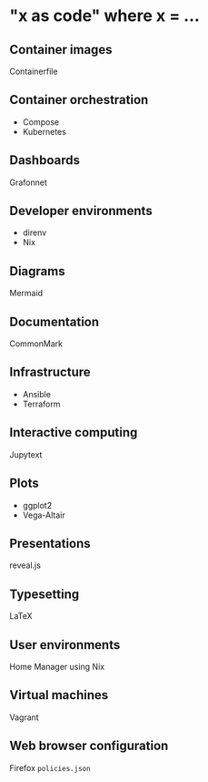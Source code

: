 # "x as code" where x = …

## Container images

Containerfile

## Container orchestration

- Compose
- Kubernetes

## Dashboards

Grafonnet

## Developer environments

- direnv
- Nix

## Diagrams

Mermaid

## Documentation

CommonMark

## Infrastructure

- Ansible
- Terraform

## Interactive computing

Jupytext

## Plots

- ggplot2
- Vega-Altair

## Presentations

reveal.js

## Typesetting

LaTeX

## User environments

Home Manager using Nix

## Virtual machines

Vagrant

## Web browser configuration

Firefox `policies.json`
